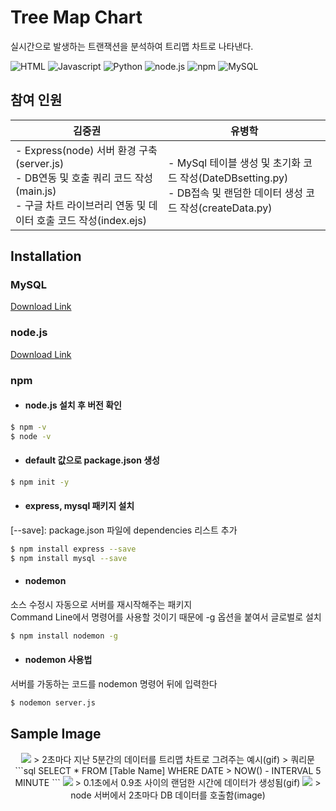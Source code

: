 # Tree Map Chart
실시간으로 발생하는 트랜잭션을 분석하여 트리맵 차트로 나타낸다.



![HTML](https://img.shields.io/badge/-html-red)
![Javascript](https://img.shields.io/badge/-Javascript-yellow)
![Python](https://img.shields.io/badge/-Python-9cf)
![node.js](https://img.shields.io/badge/node.js-v16.13-brightgreen)
![npm](https://img.shields.io/badge/npm-v8.1.0-green)
![MySQL](https://img.shields.io/badge/MySQL-v5.7-blue)   

## 참여 인원
|김중권|유병학|
|-----|-----|
|- Express(node) 서버 환경 구축(server.js) <br> - DB연동 및 호출 쿼리 코드 작성(main.js) <br> - 구글 차트 라이브러리 연동 및 데이터 호출 코드 작성(index.ejs) | - MySql 테이블 생성 및 초기화 코드 작성(DateDBsetting.py) <br> - DB접속 및 랜덤한 데이터 생성 코드 작성(createData.py)


## Installation

### MySQL
[Download Link](https://downloads.mysql.com/archives/installer/)


### node.js
[Download Link](https://nodejs.org/en/download/)

### npm

- #### node.js 설치 후 버전 확인
```bash
$ npm -v
$ node -v
```

- #### default 값으로 package.json 생성
```bash
$ npm init -y
```

- #### express, mysql 패키지 설치  
[--save]: package.json 파일에 dependencies 리스트 추가
```bash
$ npm install express --save
$ npm install mysql --save
```

- #### nodemon
소스 수정시 자동으로 서버를 재시작해주는 패키지  
Command Line에서 명령어를 사용할 것이기 때문에 -g 옵션을 붙여서 글로벌로 설치
```bash
$ npm install nodemon -g
```
- #### nodemon 사용법  
서버를 가동하는 코드를 nodemon 명령어 뒤에 입력한다
```bash
$ nodemon server.js
```


## Sample Image
<div align=center>
<img src="https://user-images.githubusercontent.com/94525599/146855340-4d5f3ff1-1848-4bbc-b46c-93238d3c03de.gif">
> 2초마다 지난 5분간의 데이터를 트리맵 차트로 그려주는 예시(gif)   
> 쿼리문
```sql
 SELECT * FROM [Table Name] WHERE DATE > NOW() - INTERVAL 5 MINUTE
```   
<img src="https://user-images.githubusercontent.com/94525599/146854755-7391267b-2820-4559-a5ec-6ab7f118107a.gif">
> 0.1초에서 0.9초 사이의 랜덤한 시간에 데이터가 생성됨(gif)   
 
<img src="https://user-images.githubusercontent.com/94525599/146855690-559ecd56-feb2-4744-a5a4-2b304a83c6f4.png">
> node 서버에서 2초마다 DB 데이터를 호출함(image)
</div>
